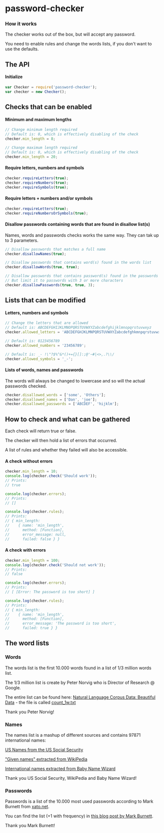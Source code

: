 # password-checker

### How it works
The checker works out of the box, but will accept any password.

You need to enable rules and change the words lists, if you don't want to use the defaults.

## The API

#### Initialize
```JavaScript
var Checker = require('password-checker');
var checker = new Checker();
```

## Checks that can be enabled

#### Minimum and maximum lengths
```JavaScript
// Change minimum length required
// Default is: 0, which is effectively disabling of the check
checker.min_length = 8;

// Change maximum length required
// Default is: 0, which is effectively disabling of the check
checker.min_length = 20;
```

#### Require letters, numbers and symbols
```JavaScript
checker.requireLetters(true);
checker.requireNumbers(true);
checker.requireSymbols(true);
```

#### Require letters + numbers and/or symbols
```JavaScript
checker.requireLetters(true);
checker.requireNumbersOrSymbols(true);
```

#### Disallow passwords containing words that are found in disallow list(s)
Names, words and passwords checks works the same way.
They can tak up to 3 parameters.
 
```JavaScript
// Disallow passwords that matches a full name
checker.disallowNames(true);

// Disallow passwords that contains word(s) found in the words list
checker.disallowWords(true, true);

// Disallow passwords that contains password(s) found in the passwords list
// But limit it to passwords with 3 or more characters
checker.disallowPasswords(true, true, 3);
```

## Lists that can be modified

#### Letters, numbers and symbols
```JavaScript
// Change the letters that are allowed
// Default is: ABCDEFGHIJKLMNOPQRSTUVWXYZabcdefghijklmnopqrstuvwxyz
checker.allowed_letters = 'ABCDEFGHJKLMNPQRSTUVWXYZabcdefghkmnpqrstuvwxyz';

// Default is: 0123456789
checker.allowed_numbers = '23456789';

// Default is: _- !\"?$%^&*()+={}[]:;@'~#|<>,.?\\/
checker.allowed_symbols = '_-';
```

#### Lists of words, names and passwords
The words will always be changed to lowercase and so will the actual passwords checked.
```JavaScript
checker.disallowed_words = ['some', 'Others'];
checker.disallowed_names = ['Dan', 'joe'];
checker.disallowed_passwords = ['ABCDEF', 'hijklm'];
```

## How to check and what can be gathered
Each check will return true or false.

The checker will then hold a list of errors that occurred.

A list of rules and whether they failed will also be accessible.

#### A check without errors
```JavaScript
checker.min_length = 10;
console.log(checker.check('Should work'));
// Prints:
// true

console.log(checker.errors);
// Prints: 
// []

console.log(checker.rules);
// Prints:
// { min_length: 
//    { name: 'min_length',
//      method: [Function],
//      error_message: null,
//      failed: false } }
```

#### A check with errors
```JavaScript
checker.min_length = 100;
console.log(checker.check('Should not work'));
// Prints:
// false

console.log(checker.errors);
// Prints:
// [ [Error: The password is too short] ]

console.log(checker.rules);
// Prints:
// { min_length: 
//    { name: 'min_length',
//      method: [Function],
//      error_message: 'The password is too short',
//      failed: true } }
```

## The word lists
### Words
The words list is the first 10.000 words found in a list of 1/3 million words list.

The 1/3 million list is create by Peter Norvig who is Director of Research @ Google.

The entire list can be found here: [Natural Language Corpus Data: Beautiful Data](http://norvig.com/ngrams/) - the file is called [count_1w.txt](http://norvig.com/ngrams/count_1w.txt)

Thank you Peter Norvig!

 
### Names
The names list is a mashup of different sources and contains 97871 international names:

[US Names from the US Social Security](http://www.ssa.gov/oact/babynames/limits.html)

["Given names" extracted from WikiPedia](http://en.wikipedia.org/w/api.php?action=query&continue=&list=categorymembers&cmnamespace=0&cmlimit=500&cmtitle=Category:Given_names&format=json)

[International names extracted from Baby Name Wizard](http://www.babynamewizard.com/international-names-lists-popular-names-from-around-the-world)

Thank you US Social Security, WikiPedia and Baby Name Wizard! 

### Passwords

Passwords is a list of the 10.000 most used passwords according to Mark Burnett from [xato.net](http://xato.net).

You can find the list (+1 with frequency) in [this blog post by Mark Burnett](https://xato.net/passwords/more-top-worst-passwords/).

Thank you Mark Burnett!